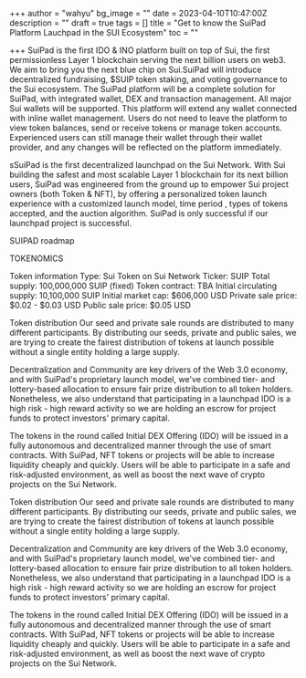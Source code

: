 +++
author = "wahyu"
bg_image = ""
date = 2023-04-10T10:47:00Z
description = ""
draft = true
tags = []
title = "Get to know the SuiPad Platform Lauchpad in the SUI Ecosystem"
toc = ""

+++
SuiPad is the first IDO & INO platform built on top of Sui, the first permissionless Layer 1 blockchain serving the next billion users on web3. We aim to bring you the next blue chip on Sui.SuiPad will introduce decentralized fundraising, $SUIP token staking, and voting governance to the Sui ecosystem.   The SuiPad platform will be a complete solution for SuiPad, with integrated wallet, DEX and transaction management. All major Sui wallets will be supported. This platform will extend any wallet connected with inline wallet management. Users do not need to leave the platform to view token balances, send or receive tokens or manage token accounts. Experienced users can still manage their wallet through their wallet provider, and any changes will be reflected on the platform immediately.

sSuiPad is the first decentralized launchpad on the Sui Network. With Sui building the safest and most scalable Layer 1 blockchain for its next billion users, SuiPad was engineered from the ground up to empower Sui project owners (both Token & NFT), by offering a personalized token launch experience with a customized launch model, time period , types of tokens accepted, and the auction algorithm. SuiPad is only successful if our launchpad project is successful.

SUIPAD roadmap

TOKENOMICS

Token information
Type: Sui Token on Sui Network
Ticker: SUIP
Total supply: 100,000,000 SUIP (fixed)
Token contract: TBA
Initial circulating supply: 10,100,000 SUIP
Initial market cap: $606,000 USD
Private sale price: $0.02 - $0.03 USD
Public sale price: $0.05 USD

 Token distribution
Our seed and private sale rounds are distributed to many different participants. By distributing our seeds, private and public sales, we are trying to create the fairest distribution of tokens at launch possible without a single entity holding a large supply.

Decentralization and Community are key drivers of the Web 3.0 economy, and with SuiPad's proprietary launch model, we've combined tier- and lottery-based allocation to ensure fair prize distribution to all token holders. Nonetheless, we also understand that participating in a launchpad IDO is a high risk - high reward activity so we are holding an escrow for project funds to protect investors' primary capital.

The tokens in the round called Initial DEX Offering (IDO) will be issued in a fully autonomous and decentralized manner through the use of smart contracts. With SuiPad, NFT tokens or projects will be able to increase liquidity cheaply and quickly. Users will be able to participate in a safe and risk-adjusted environment, as well as boost the next wave of crypto projects on the Sui Network.

 Token distribution
Our seed and private sale rounds are distributed to many different participants. By distributing our seeds, private and public sales, we are trying to create the fairest distribution of tokens at launch possible without a single entity holding a large supply.

Decentralization and Community are key drivers of the Web 3.0 economy, and with SuiPad's proprietary launch model, we've combined tier- and lottery-based allocation to ensure fair prize distribution to all token holders. Nonetheless, we also understand that participating in a launchpad IDO is a high risk - high reward activity so we are holding an escrow for project funds to protect investors' primary capital.

The tokens in the round called Initial DEX Offering (IDO) will be issued in a fully autonomous and decentralized manner through the use of smart contracts. With SuiPad, NFT tokens or projects will be able to increase liquidity cheaply and quickly. Users will be able to participate in a safe and risk-adjusted environment, as well as boost the next wave of crypto projects on the Sui Network.
